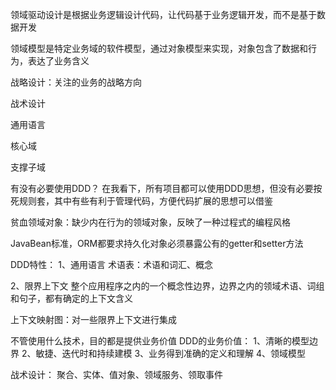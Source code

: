 领域驱动设计是根据业务逻辑设计代码，让代码基于业务逻辑开发，而不是基于数据开发

领域模型是特定业务域的软件模型，通过对象模型来实现，对象包含了数据和行为，表达了业务含义

战略设计：关注的业务的战略方向

战术设计

通用语言

核心域

支撑子域

有没有必要使用DDD？
在我看下，所有项目都可以使用DDD思想，但没有必要按死规则套，其中有些有利于管理代码，方便代码扩展的思想可以借鉴

贫血领域对象：缺少内在行为的领域对象，反映了一种过程式的编程风格

JavaBean标准，ORM都要求持久化对象必须暴露公有的getter和setter方法

DDD特性：
1、通用语言
术语表：术语和词汇、概念

2、限界上下文
整个应用程序之内的一个概念性边界，边界之内的领域术语、词组和句子，都有确定的上下文含义

上下文映射图：对一些限界上下文进行集成

不管使用什么技术，目的都是提供业务价值
DDD的业务价值：
1、清晰的模型边界
2、敏捷、迭代时和持续建模
3、业务得到准确的定义和理解
4、领域模型

战术设计：
聚合、实体、值对象、领域服务、领取事件

